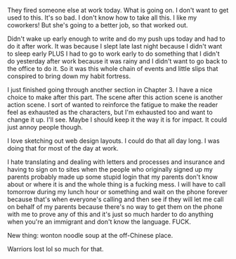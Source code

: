 They fired someone else at work today. What is going on. I don't want to get used to this. It's so bad. I don't know how to take all this. I like my coworkers! But she's going to a better job, so that worked out.

Didn't wake up early enough to write and do my push ups today and had to do it after work. It was because I slept late last night because I didn't want to sleep early PLUS I had to go to work early to do something that I didn't do yesterday after work because it was rainy and I didn't want to go back to the office to do it. So it was this whole chain of events and little slips that conspired to bring down my habit fortress.

I just finished going through another section in Chapter 3. I have a nice choice to make after this part. The scene after this action scene is another action scene. I sort of wanted to reinforce the fatigue to make the reader feel as exhausted as the characters, but I'm exhausted too and want to change it up. I'll see. Maybe I should keep it the way it is for impact. It could just annoy people though.

I love sketching out web design layouts. I could do that all day long. I was doing that for most of the day at work.

I hate translating and dealing with letters and processes and insurance and having to sign on to sites when the people who originally signed up my parents probably made up some stupid login that my parents don't know about or where it is and the whole thing is a fucking mess. I will have to call tomorrow during my lunch hour or something and wait on the phone forever because that's when everyone's calling and then see if they will let me call on behalf of my parents because there's no way to get them on the phone with me to prove any of this and it's just so much harder to do anything when you're an immigrant and don't know the language. FUCK.

New thing: wonton noodle soup at the off-Chinese place.

Warriors lost lol so much for that.
